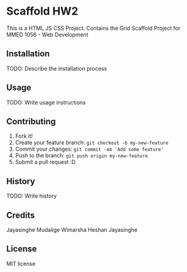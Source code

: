 # Scaffold HW2

This is a HTML JS CSS Project. Contains the Grid Scaffold Project for MMED 1056 - Web Development

## Installation

TODO: Describe the installation process

## Usage

TODO: Write usage instructions

## Contributing

1. Fork it!
2. Create your feature branch: `git checkout -b my-new-feature`
3. Commit your changes: `git commit -am 'Add some feature'`
4. Push to the branch: `git push origin my-new-feature`
5. Submit a pull request :D

## History

TODO: Write history

## Credits

Jayasinghe Mudalige Wimarsha Heshan Jayasinghe

## License

MIT license
